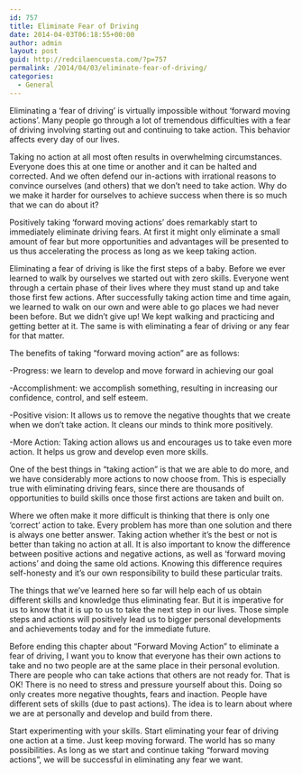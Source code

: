 ```yaml
---
id: 757
title: Eliminate Fear of Driving
date: 2014-04-03T06:18:55+00:00
author: admin
layout: post
guid: http://redcilaencuesta.com/?p=757
permalink: /2014/04/03/eliminate-fear-of-driving/
categories:
  - General
---
```

Eliminating a &#8216;fear of driving&#8217; is virtually impossible without &#8216;forward moving actions&#8217;. Many people go through a lot of tremendous difficulties with a fear of driving involving starting out and continuing to take action. This behavior affects every day of our lives.

Taking no action at all most often results in overwhelming circumstances. Everyone does this at one time or another and it can be halted and corrected. And we often defend our in-actions with irrational reasons to convince ourselves (and others) that we don&#8217;t need to take action. Why do we make it harder for ourselves to achieve success when there is so much that we can do about it?

Positively taking &#8216;forward moving actions&#8217; does remarkably start to immediately eliminate driving fears. At first it might only eliminate a small amount of fear but more opportunities and advantages will be presented to us thus accelerating the process as long as we keep taking action.

Eliminating a fear of driving is like the first steps of a baby. Before we ever learned to walk by ourselves we started out with zero skills. Everyone went through a certain phase of their lives where they must stand up and take those first few actions. After successfully taking action time and time again, we learned to walk on our own and were able to go places we had never been before. But we didn&#8217;t give up! We kept walking and practicing and getting better at it. The same is with eliminating a fear of driving or any fear for that matter.

The benefits of taking “forward moving action” are as follows:
  
-Progress: we learn to develop and move forward in achieving our goal
  
-Accomplishment: we accomplish something, resulting in increasing our confidence, control, and self esteem.
  
-Positive vision: It allows us to remove the negative thoughts that we create when we don&#8217;t take action. It cleans our minds to think more positively.
  
-More Action: Taking action allows us and encourages us to take even more action. It helps us grow and develop even more skills.

One of the best things in “taking action” is that we are able to do more, and we have considerably more actions to now choose from. This is especially true with eliminating driving fears, since there are thousands of opportunities to build skills once those first actions are taken and built on.

Where we often make it more difficult is thinking that there is only one &#8216;correct&#8217; action to take. Every problem has more than one solution and there is always one better answer. Taking action whether it’s the best or not is better than taking no action at all. It is also important to know the difference between positive actions and negative actions, as well as &#8216;forward moving actions&#8217; and doing the same old actions. Knowing this difference requires self-honesty and it’s our own responsibility to build these particular traits.

The things that we’ve learned here so far will help each of us obtain different skills and knowledge thus eliminating fear. But it is imperative for us to know that it is up to us to take the next step in our lives. Those simple steps and actions will positively lead us to bigger personal developments and achievements today and for the immediate future.

Before ending this chapter about “Forward Moving Action” to eliminate a fear of driving, I want you to know that everyone has their own actions to take and no two people are at the same place in their personal evolution. There are people who can take actions that others are not ready for. That is OK! There is no need to stress and pressure yourself about this. Doing so only creates more negative thoughts, fears and inaction. People have different sets of skills (due to past actions). The idea is to learn about where we are at personally and develop and build from there.

Start experimenting with your skills. Start eliminating your fear of driving one action at a time. Just keep moving forward. The world has so many possibilities. As long as we start and continue taking “forward moving actions”, we will be successful in eliminating any fear we want.